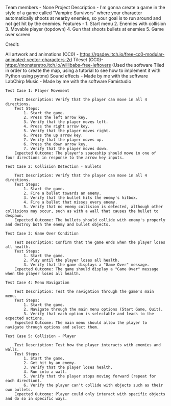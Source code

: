 Team members - None
Project Description - I'm gonna create a game in the style of a game called "Vampire Survivors" where your character automatically shoots at nearby enemies, so your goal is to run around and not get hit by the enemies.
Features - 1. Start menu 2. Enemies with collision 3. Movable player (topdown) 4. Gun that shoots bullets at enemies 5. Game over screen

Credit:

All artwork and animations (CC0) - https://rgsdev.itch.io/free-cc0-modular-animated-vector-characters-2d
Tileset (CC0)- https://monsteretro.itch.io/willibabs-free-leftovers (Used the software Tiled in order to create the map, using a tutorial to see how to implement it with Python using pytmx)
Sound effects - Made by me with the software LabChirp
Music - Made by me with the software Famistudio

    Test Case 1: Player Movement

        Test Description: Verify that the player can move in all 4 directions.
        Test Steps:
            1. Start the game.
            2. Press the left arrow key.
            3. Verify that the player moves left.
            4. Press the right arrow key.
            5. Verify that the player moves right.
            6. Press the up arrow key.
            7. Verify that the player moves up.
            6. Press the down arrow key.
            7. Verify that the player moves down.
        Expected Outcome: The player's spaceship should move in one of four directions in response to the arrow key inputs.

    Test Case 2: Collision Detection - Bullets

        Test Description: Verify that the player can move in all 4 directions.
        Test Steps:
            1. Start the game.
            2. Fire a bullet towards an enemy.
            3. Verify that the bullet hits the enemy's hitbox.
            4. Fire a bullet that misses every enemy.
            5. Verify that no enemy collision is detected, although other collisions may occur, such as with a wall that causes the bullet to despawn.
        Expected Outcome: The bullets should collide with enemy's properly and destroy both the enemy and bullet objects.

    Test Case 3: Game Over Condition

        Test Description: Confirm that the game ends when the player loses all health.
        Test Steps:
            1. Start the game.
            2. Play until the player loses all health.
            3. Verify that the game displays a "Game Over" message.
        Expected Outcome: The game should display a "Game Over" message when the player loses all health.
    
    Test Case 4: Menu Navigation

        Test Description: Test the navigation through the game's main menu.
        Test Steps:
            1. Start the game.
            2. Navigate through the main menu options (Start Game, Quit).
            3. Verify that each option is selectable and leads to the expected actions.
        Expected Outcome: The main menu should allow the player to navigate through options and select them.

    Test Case 5: Collision - Player

        Test Description: Test how the player interacts with enemies and walls.
        Test Steps:
            1. Start the game.
            2. Get hit by an enemy.
            3. Verify that the player loses health.
            4. Run into a wall.
            5. Verify that the player stops moving forward (repeat for each direction).
            6. Verify the player can't collide with objects such as their own bullets.
        Expected Outcome: Player could only interact with specific objects and do so in specific ways.
